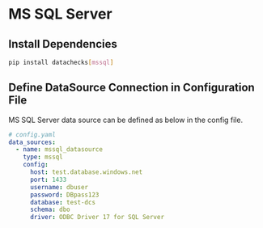 # **MS SQL Server**
## Install Dependencies
```bash
pip install datachecks[mssql]
```


## Define DataSource Connection in Configuration File
MS SQL Server data source can be defined as below in the config file.

```yaml
# config.yaml
data_sources:
  - name: mssql_datasource
    type: mssql
    config:
      host: test.database.windows.net
      port: 1433
      username: dbuser
      password: DBpass123
      database: test-dcs
      schema: dbo
      driver: ODBC Driver 17 for SQL Server
```